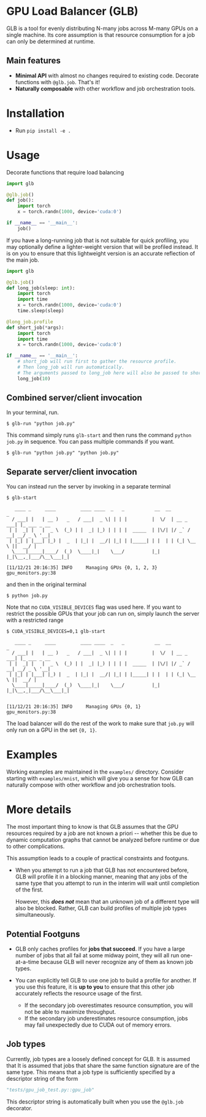 # GPU Load Balancer (GLB)

GLB is a tool for evenly distributing N-many jobs across M-many GPUs on a single machine.
Its core assumption is that resource consumption for a job can only be determined at runtime.

## Main features
- **Minimal API** with almost no changes required to existing code. 
  Decorate functions with `@glb.job`.
  That's it!
- **Naturally composable** with other workflow and job orchestration tools.


# Installation
- Run `pip install -e .`


# Usage
Decorate functions that require load balancing
```python
import glb

@glb.job()
def job():
    import torch
    x = torch.randn(1000, device='cuda:0')

if __name__ == '__main__':
    job()
```

If you have a long-running job that is not suitable for quick profiling, you may optionally define a lighter-weight version that will be profiled instead.
It is on you to ensure that this lightweight version is an accurate reflection of the
main job.
```python
import glb

@glb.job()
def long_job(sleep: int):
    import torch
    import time
    x = torch.randn(1000, device='cuda:0')
    time.sleep(sleep)

@long_job.profile
def short_job(*args):
    import torch
    import time
    x = torch.randn(1000, device='cuda:0')

if __name__ == '__main__':
    # short_job will run first to gather the resource profile.
    # Then long_job will run automatically.
    # The arguments passed to long_job here will also be passed to short_job.
    long_job(10)
```

## **Combined server/client invocation**
In your terminal, run.
```shell
$ glb-run "python job.py"
```
This command simply runs `glb-start` and then runs the command `python job.py` in sequence.
You can pass multiple commands if you want.
```shell
$ glb-run "python job.py" "python job.py"
```

## **Separate server/client invocation**
You can instead run the server by invoking in a separate terminal
```shell
$ glb-start

   ____ _     ____         ____ ____  _   _           __  __           _
  / ___| |   | __ )   _   / ___|  _ \| | | |         |  \/  | __ _ ___| |_ ___ _ __
 | |  _| |   |  _ \  (_) | |  _| |_) | | | |  _____  | |\/| |/ _` / __| __/ _ \ '__|
 | |_| | |___| |_) |  _  | |_| |  __/| |_| | |_____| | |  | | (_| \__ \ ||  __/ |
  \____|_____|____/  (_)  \____|_|    \___/          |_|  |_|\__,_|___/\__\___|_|

[11/12/21 20:16:35] INFO     Managing GPUs {0, 1, 2, 3}         gpu_monitors.py:38
```
and then in the original terminal
```shell
$ python job.py
```
Note that no `CUDA_VISIBLE_DEVICES` flag was used here.
If you want to restrict the possible GPUs that your job can run on, simply launch the server with a restricted range
```shell
$ CUDA_VISIBLE_DEVICES=0,1 glb-start

   ____ _     ____         ____ ____  _   _           __  __           _            
  / ___| |   | __ )   _   / ___|  _ \| | | |         |  \/  | __ _ ___| |_ ___ _ __ 
 | |  _| |   |  _ \  (_) | |  _| |_) | | | |  _____  | |\/| |/ _` / __| __/ _ \ '__|
 | |_| | |___| |_) |  _  | |_| |  __/| |_| | |_____| | |  | | (_| \__ \ ||  __/ |   
  \____|_____|____/  (_)  \____|_|    \___/          |_|  |_|\__,_|___/\__\___|_|   
                                                                                    

[11/12/21 20:16:35] INFO     Managing GPUs {0, 1}               gpu_monitors.py:38
```
The load balancer will do the rest of the work to make sure that `job.py` will only run on a GPU in the set `{0, 1}`.


# Examples
Working examples are maintained in the `examples/` directory.
Consider starting with `examples/mnist`, which will give you a sense for how GLB can naturally compose with other workflow and job orchestration tools.


# More details
The most important thing to know is that GLB assumes that the GPU resources required by a job are not known a priori -- whether this be due to dynamic computation graphs that cannot be analyzed before runtime or due to other complications.

This assumption leads to a couple of practical constraints and footguns.

- When you attempt to run a job that GLB has not encountered before, GLB will profile it in a blocking manner, meaning that any jobs of the same type that you attempt to run in the interim will wait until completion of the first.

  However, this ***does not*** mean that an unknown job of a different type will also be blocked.
  Rather, GLB can build profiles of multiple job types simultaneously.

## Potential Footguns
- GLB only caches profiles for **jobs that succeed**.
  If you have a large number of jobs that all fail at some midway point, they will all run one-at-a-time because GLB will never recognize any of them as known job types.
- You can explicitly tell GLB to use one job to build a profile for another. 
  If you use this feature, it is **up to you** to ensure that this other job accurately reflects the resource usage of the first.
  
  - If the secondary job overestimates resource consumption, you will not be able to maximize throughput.
  - If the secondary job underestimates resource consumption, jobs may fail unexpectedly due to CUDA out of memory errors.

## Job types
Currently, job types are a loosely defined concept for GLB.
It is assumed that 
It is assumed that jobs that share the same function signature are of the same type.
This means that a job type is sufficiently specified by a descriptor string of the form
```python
"tests/gpu_job_test.py::gpu_job"
```
This descriptor string is automatically built when you use the `@glb.job` decorator.
